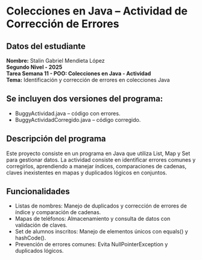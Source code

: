# Colecciones en Java – Actividad de Corrección de Errores

## Datos del estudiante
  **Nombre:** Stalin Gabriel Mendieta López  
  **Segundo Nivel - 2025**  
  **Tarea Semana 11 - POO: Colecciones en Java - Actividad**  
  **Tema:** Identificación y corrección de errores en colecciones Java

## Se incluyen dos versiones del programa:
- BuggyActividad.java – código con errores.
- BuggyActividadCorregido.java – código corregido.

## Descripción del programa
Este proyecto consiste en un programa en Java que utiliza List, Map y Set para gestionar datos. La actividad consiste en identificar errores comunes y corregirlos, aprendiendo a manejar índices, comparaciones de cadenas, claves inexistentes en mapas y duplicados lógicos en conjuntos.

## Funcionalidades
- Listas de nombres: Manejo de duplicados y corrección de errores de índice y comparación de cadenas.
- Mapas de teléfonos: Almacenamiento y consulta de datos con validación de claves.
- Set de alumnos inscritos: Manejo de elementos únicos con equals() y hashCode().
- Prevención de errores comunes: Evita NullPointerException y duplicados lógicos.
